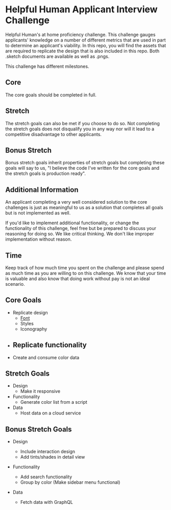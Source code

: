 # Helpful Human Applicant Interview Challenge

Helpful Human's at home proficiency challenge. This challenge gauges applicants' knowledge on a number of different metrics that are used in part to determine an applicant's viability. In this repo, you will find the assets that are required to replicate the design that is also included in this repo. Both .sketch documents are available as well as .pngs.

This challenge has different milestones.

## Core
The core goals should be completed in full.

## Stretch
The stretch goals can also be met if you choose to do so. Not completing the stretch goals does not disqualify you in any way nor will it lead to a competitive disadvantage to other applicants.

## Bonus Stretch
Bonus stretch goals inherit properties of stretch goals but completing these goals will say to us, "I believe the code I've written for the core goals and the stretch goals is production ready".

## Additional Information
An applicant completing a very well considered solution to the core challenges is just as meaningful to us as a solution that completes all goals but is not implemented as well.

If you'd like to implement additional functionality, or change the functionality of this challenge, feel free but be prepared to discuss your reasoning for doing so. We like critical thinking. We don't like improper implementation without reason.

## Time
Keep track of how much time you spent on the challenge and please spend as much time as you are willing to on this challenge. We know that your time is valuable and also know that doing work without pay is not an ideal scenario.


## Core Goals
- Replicate design
  - [Font](./FONT.md)
  - Styles
  - Iconography
- Replicate functionality
  -
- Create and consume color data

## Stretch Goals
- Design
  - Make it responsive
- Functionality
  - Generate color list from a script
- Data
  - Host data on a cloud service

## Bonus Stretch Goals
- Design
  - Include interaction design
  - Add tints/shades in detail view

- Functionality
  - Add search functionality
  - Group by color (Make sidebar menu functional)

- Data
  - Fetch data with GraphQL
